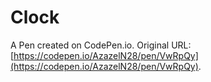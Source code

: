 # Clock

A Pen created on CodePen.io. Original URL: [https://codepen.io/AzazelN28/pen/VwRpQy](https://codepen.io/AzazelN28/pen/VwRpQy).

